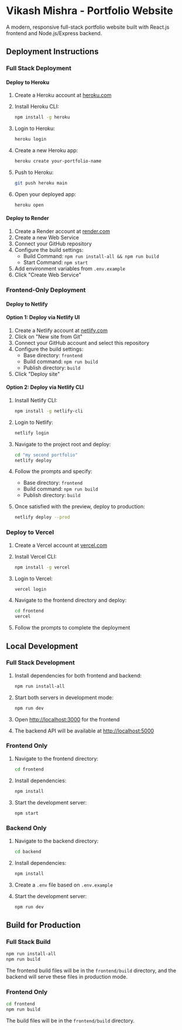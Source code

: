 # Vikash Mishra - Portfolio Website

A modern, responsive full-stack portfolio website built with React.js frontend and Node.js/Express backend.

## Deployment Instructions

### Full Stack Deployment

#### Deploy to Heroku

1. Create a Heroku account at [heroku.com](https://www.heroku.com/)
2. Install Heroku CLI:
   ```bash
   npm install -g heroku
   ```

3. Login to Heroku:
   ```bash
   heroku login
   ```

4. Create a new Heroku app:
   ```bash
   heroku create your-portfolio-name
   ```

5. Push to Heroku:
   ```bash
   git push heroku main
   ```

6. Open your deployed app:
   ```bash
   heroku open
   ```

#### Deploy to Render

1. Create a Render account at [render.com](https://render.com/)
2. Create a new Web Service
3. Connect your GitHub repository
4. Configure the build settings:
   - Build Command: `npm run install-all && npm run build`
   - Start Command: `npm start`
5. Add environment variables from `.env.example`
6. Click "Create Web Service"

### Frontend-Only Deployment

#### Deploy to Netlify

#### Option 1: Deploy via Netlify UI

1. Create a Netlify account at [netlify.com](https://www.netlify.com/)
2. Click on "New site from Git"
3. Connect your GitHub account and select this repository
4. Configure the build settings:
   - Base directory: `frontend`
   - Build command: `npm run build`
   - Publish directory: `build`
5. Click "Deploy site"

#### Option 2: Deploy via Netlify CLI

1. Install Netlify CLI:
   ```bash
   npm install -g netlify-cli
   ```

2. Login to Netlify:
   ```bash
   netlify login
   ```

3. Navigate to the project root and deploy:
   ```bash
   cd "my second portfolio"
   netlify deploy
   ```

4. Follow the prompts and specify:
   - Base directory: `frontend`
   - Build command: `npm run build`
   - Publish directory: `build`

5. Once satisfied with the preview, deploy to production:
   ```bash
   netlify deploy --prod
   ```

### Deploy to Vercel

1. Create a Vercel account at [vercel.com](https://vercel.com/)
2. Install Vercel CLI:
   ```bash
   npm install -g vercel
   ```

3. Login to Vercel:
   ```bash
   vercel login
   ```

4. Navigate to the frontend directory and deploy:
   ```bash
   cd frontend
   vercel
   ```

5. Follow the prompts to complete the deployment

## Local Development

### Full Stack Development

1. Install dependencies for both frontend and backend:
   ```bash
   npm run install-all
   ```

2. Start both servers in development mode:
   ```bash
   npm run dev
   ```

3. Open [http://localhost:3000](http://localhost:3000) for the frontend
4. The backend API will be available at [http://localhost:5000](http://localhost:5000)

### Frontend Only

1. Navigate to the frontend directory:
   ```bash
   cd frontend
   ```

2. Install dependencies:
   ```bash
   npm install
   ```

3. Start the development server:
   ```bash
   npm start
   ```

### Backend Only

1. Navigate to the backend directory:
   ```bash
   cd backend
   ```

2. Install dependencies:
   ```bash
   npm install
   ```

3. Create a `.env` file based on `.env.example`

4. Start the development server:
   ```bash
   npm run dev
   ```

## Build for Production

### Full Stack Build

```bash
npm run install-all
npm run build
```

The frontend build files will be in the `frontend/build` directory, and the backend will serve these files in production mode.

### Frontend Only

```bash
cd frontend
npm run build
```

The build files will be in the `frontend/build` directory.